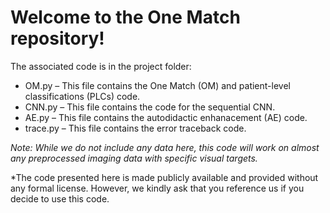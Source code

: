 <h1><b>Welcome to the One Match repository!</b></h1>

The associated code is in the project folder:

* OM.py – This file contains the One Match (OM) and patient-level classifications (PLCs) code.
* CNN.py – This file contains the code for the sequential CNN.
* AE.py – This file contains the autodidactic enhanacement (AE) code.
* trace.py – This file contains the error traceback code.

<i>Note: While we do not include any data here, this code will work on almost any preprocessed imaging data with specific visual targets.</i>


*The code presented here is made publicly available and provided without any formal license. However, we kindly ask that you reference us if you decide to use this code.
